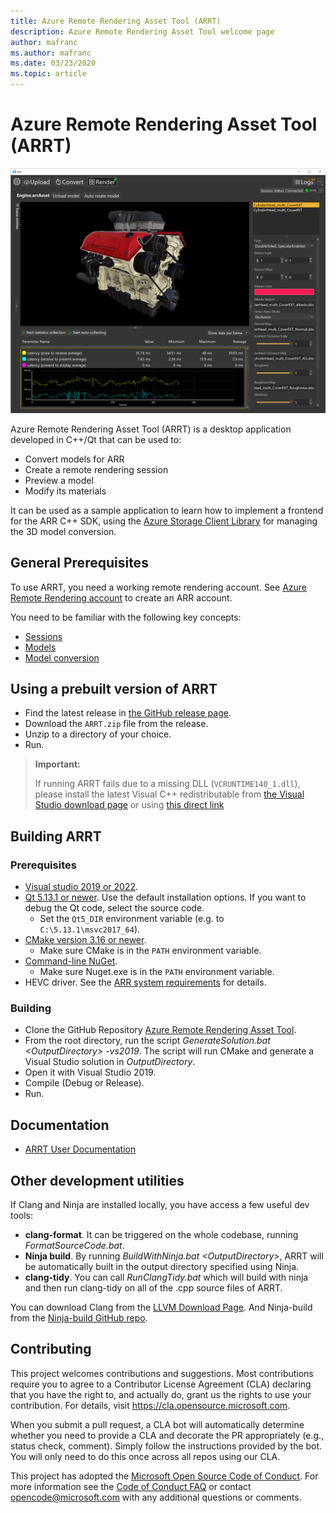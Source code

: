 ```yaml
---
title: Azure Remote Rendering Asset Tool (ARRT)
description: Azure Remote Rendering Asset Tool welcome page
author: mafranc
ms.author: mafranc
ms.date: 03/23/2020
ms.topic: article
---
```


# Azure Remote Rendering Asset Tool (ARRT)

![ARRT material editing view](Documentation/media/ARRT.png)

Azure Remote Rendering Asset Tool (ARRT) is a desktop application developed in C++/Qt that can be used to:

* Convert models for ARR
* Create a remote rendering session
* Preview a model
* Modify its materials

It can be used as a sample application to learn how to implement a frontend for the ARR C++ SDK, using the [Azure Storage Client Library](https://github.com/Azure/azure-storage-cpp) for managing the 3D model conversion.

## General Prerequisites

To use ARRT, you need a working remote rendering account. See [Azure Remote Rendering account](https://docs.microsoft.com/azure/remote-rendering/how-tos/create-an-account) to create an ARR account.

You need to be familiar with the following key concepts:

* [Sessions](https://docs.microsoft.com/azure/remote-rendering/concepts/sessions)
* [Models](https://docs.microsoft.com/azure/remote-rendering/concepts/models)
* [Model conversion](https://docs.microsoft.com/azure/remote-rendering/how-tos/conversion/model-conversion)

## Using a prebuilt version of ARRT

* Find the latest release in [the GitHub release page](https://github.com/Azure/azure-remote-rendering-asset-tool/releases).
* Download the `ARRT.zip` file from the release.
* Unzip to a directory of your choice.
* Run.

> **Important:**
>
> If running ARRT fails due to a missing DLL (`VCRUNTIME140_1.dll`), please install the latest Visual C++ redistributable from [the Visual Studio download page](https://visualstudio.microsoft.com/downloads/) or using [this direct link](https://aka.ms/vs/16/release/VC_redist.x64.exe)

## Building ARRT

### Prerequisites

* [Visual studio 2019 or 2022](https://visualstudio.microsoft.com/downloads).
* [Qt 5.13.1 or newer](https://www.qt.io/download-qt-installer). Use the default installation options. If you want to debug the Qt code, select the source code.
  * Set the `Qt5_DIR` environment variable (e.g. to `C:\5.13.1\msvc2017_64`).
* [CMake version 3.16 or newer](https://cmake.org/download/).
  * Make sure CMake is in the `PATH` environment variable.
* [Command-line NuGet](https://www.nuget.org/downloads).
  * Make sure Nuget.exe is in the `PATH` environment variable.
* HEVC driver. See the [ARR system requirements](https://docs.microsoft.com/azure/remote-rendering/overview/system-requirements) for details.

### Building

* Clone the GitHub Repository [Azure Remote Rendering Asset Tool](https://github.com/Azure/azure-remote-rendering-asset-tool).
* From the root directory, run the script *GenerateSolution.bat \<OutputDirectory\> -vs2019*. The script will run CMake and generate a Visual Studio solution in *OutputDirectory*.
* Open it with Visual Studio 2019.
* Compile (Debug or Release).
* Run.

## Documentation

* [ARRT User Documentation](Documentation/index.md)

## Other development utilities

If Clang and Ninja are installed locally, you have access a few useful dev tools:

* **clang-format**. It can be triggered on the whole codebase, running *FormatSourceCode.bat*.
* **Ninja build**. By running *BuildWithNinja.bat \<OutputDirectory\>*, ARRT will be automatically built in the output directory specified using Ninja.
* **clang-tidy**. You can call *RunClangTidy.bat* which will build with ninja and then run clang-tidy on all of the .cpp source files of ARRT.

You can download Clang from the [LLVM Download Page](https://releases.llvm.org/download.html). And Ninja-build from the [Ninja-build GitHub repo](https://github.com/ninja-build/ninja/releases).

## Contributing

This project welcomes contributions and suggestions.  Most contributions require you to agree to a
Contributor License Agreement (CLA) declaring that you have the right to, and actually do, grant us
the rights to use your contribution. For details, visit <https://cla.opensource.microsoft.com>.

When you submit a pull request, a CLA bot will automatically determine whether you need to provide
a CLA and decorate the PR appropriately (e.g., status check, comment). Simply follow the instructions
provided by the bot. You will only need to do this once across all repos using our CLA.

This project has adopted the [Microsoft Open Source Code of Conduct](https://opensource.microsoft.com/codeofconduct/).
For more information see the [Code of Conduct FAQ](https://opensource.microsoft.com/codeofconduct/faq/) or
contact [opencode@microsoft.com](mailto:opencode@microsoft.com) with any additional questions or comments.
